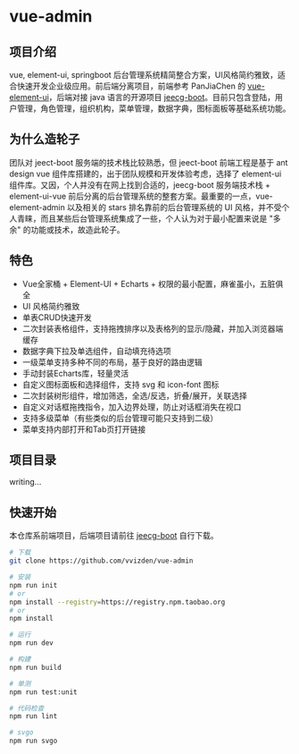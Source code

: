 # vue-admin

## 项目介绍

vue, element-ui, springboot 后台管理系统精简整合方案，UI风格简约雅致，适合快速开发企业级应用。前后端分离项目，前端参考 PanJiaChen 的 [vue-element-ui](https://github.com/PanJiaChen/vue-element-admin/)，后端对接 java 语言的开源项目 [jeecg-boot](https://github.com/zhangdaiscott/jeecg-boot/)。目前只包含登陆，用户管理，角色管理，组织机构，菜单管理，数据字典，图标面板等基础系统功能。

## 为什么造轮子

团队对 jeect-boot 服务端的技术栈比较熟悉，但 jeect-boot 前端工程是基于 ant design vue 组件库搭建的，出于团队规模和开发体验考虑，选择了 element-ui 组件库。又因，个人并没有在网上找到合适的，jeecg-boot 服务端技术栈 + element-ui-vue 前后分离的后台管理系统的整套方案。最重要的一点，vue-element-admin 以及相关的 stars 排名靠前的后台管理系统的 UI 风格，并不受个人青睐，而且某些后台管理系统集成了一些，个人认为对于最小配置来说是 "多余" 的功能或技术，故造此轮子。

## 特色

- Vue全家桶 + Element-UI + Echarts + 权限的最小配置，麻雀虽小，五脏俱全
- UI 风格简约雅致
- 单表CRUD快速开发
- 二次封装表格组件，支持拖拽排序以及表格列的显示/隐藏，并加入浏览器端缓存
- 数据字典下拉及单选组件，自动填充待选项
- 一级菜单支持多种不同的布局，基于良好的路由逻辑
- 手动封装Echarts库，轻量灵活
- 自定义图标面板和选择组件，支持 svg 和 icon-font 图标
- 二次封装树形组件，增加筛选，全选/反选，折叠/展开，关联选择
- 自定义对话框拖拽指令，加入边界处理，防止对话框消失在视口
- 支持多级菜单（有些类似的后台管理可能只支持到二级）
- 菜单支持内部打开和Tab页打开链接

## 项目目录

writing...

## 快速开始

本仓库系前端项目，后端项目请前往 [jeecg-boot](https://github.com/zhangdaiscott/jeecg-boot/) 自行下载。

```bash
# 下载
git clone https://github.com/vvizden/vue-admin

# 安装
npm run init
# or
npm install --registry=https://registry.npm.taobao.org
# or
npm install

# 运行
npm run dev

# 构建
npm run build

# 单测
npm run test:unit

# 代码检查
npm run lint

# svgo
npm run svgo
```
